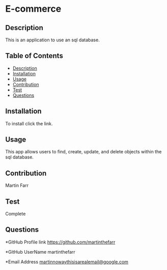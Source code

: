 # E-commerce
<!-- Title -->

## Description
<!-- Name of Project and what it does -->
This is an application to use an sql database. 

 ## Table of Contents
  * [Description](#description)
  * [Installation](#installation)
  * [Usage](#usage)
  * [Contribution](#contribution)
  * [Test](#test)
  * [Questions](#questions)
  
  ## Installation

  To install click the link.

  ## Usage 

  This app allows users to find, create, update, and delete objects within the sql database.
  
  ## Contribution 

Martin Farr

  ## Test 

  Complete

  ## Questions
  *GitHub Profile link
  https://github.com/martinthefarr
  


  *GitHub UserName
  martinthefarr
  
  

  *Email Address
  martinnowaythisisarealemail@google.com
